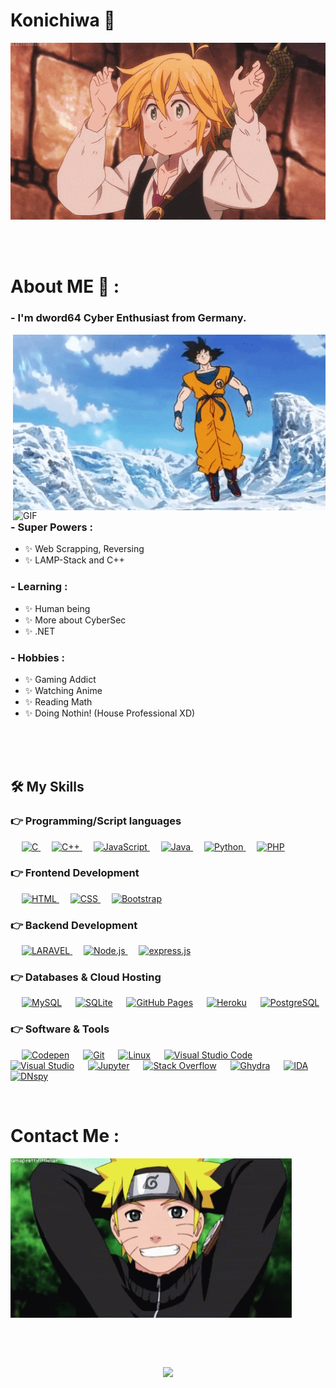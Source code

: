 # Konichiwa 👋

<div align="center">
    <img hight="300" width="700" alt="GIF" align="center"
        src="https://github.com/dword64/dword64/blob/main/assets/208593.gif">
</div>

</br>
</br>
</br>

# About ME 💬 :

### - I'm dword64 Cyber Enthusiast from Germany.

<img hight="400" width="500" alt="GIF" align="right" src="https://github.com/dword64/dword64/blob/main/assets/68747470733a2f2f6d656469612e67697068792e636f6d2f6d656469612f6435664d49396674675169477a6f5a6f42392f67697068792e676966.gif">
</br>
<img hight="400" width="500" alt="GIF" align="right" src="https://github.com/dword64/dword64/blob/main/assets/1936.gif">

### - Super Powers :

- ✨ Web Scrapping, Reversing
- ✨ LAMP-Stack and C++

### - Learning :

- ✨ Human being
- ✨ More about CyberSec
- ✨ .NET

### - Hobbies :

- ✨ Gaming Addict
- ✨ Watching Anime
- ✨ Reading Math
- ✨ Doing Nothin! (House Professional XD)

</br>
</br>
</br>

## 🛠️ My Skills

### 👉 Programming/Script languages

<p align="left"> 
  &emsp; 
  <a href="https://www.cprogramming.com/" target="_blank"> 
    <img alt="C" src="https://img.shields.io/badge/C%20-%232370ED.svg?logo=c&logoColor=white">
  </a> 
  &emsp;
  <a href="https://www.w3schools.com/cpp/" target="_blank"> 
    <img alt="C++" src="https://img.shields.io/badge/C++%20-%2300599C.svg?logo=c%2B%2B&logoColor=white">
  </a> 
  &emsp;
  <a href="https://developer.mozilla.org/en-US/docs/Web/JavaScript" target="_blank"> 
     <img alt="JavaScript" src="https://img.shields.io/badge/JavaScript%20-%23F7DF1E.svg?logo=javascript&logoColor=black">
   </a>
  &emsp;
  <a href="https://www.java.com" target="_blank"> 
    <img alt="Java" src="https://img.shields.io/badge/Java-%23007396.svg?logo=java&logoColor=white">
  </a>
  &emsp;
   <a href="https://www.python.org" target="_blank">
    <img alt="Python" src="https://img.shields.io/badge/Python%20-%2314354C.svg?logo=python&logoColor=white">
  </a>
  &emsp;
  <a href="https://www.php.net/">
    <img alt="PHP" src="https://img.shields.io/badge/PHP-%23777BB4.svg?logo=php&logoColor=white"/>
  </a>
</p>

### 👉 Frontend Development

<p align="left"> 
  &emsp; 
  <a href="https://www.w3.org/html/" target="_blank"> 
   <img alt="HTML" src="https://img.shields.io/badge/HTML5%20-%23E34F26.svg?logo=html5&logoColor=white">
  </a>   
  &emsp;
  <a href="https://www.w3schools.com/css/" target="_blank">
    <img alt="CSS" src="https://img.shields.io/badge/CSS%20-%231572B6.svg?logo=css3&logoColor=white">
  </a> 
   &emsp;
  <a href="https://getbootstrap.com" target="_blank"> 
    <img alt="Bootstrap" src="https://img.shields.io/badge/Bootstrap-%23563D7C.svg?style=flat&logo=bootstrap&logoColor=white"/>
  </a>
</p>

### 👉 Backend Development

<p align="left"> 
  &emsp; 
  <a href="https://laravel.com" target="_blank"> 
   <img alt="LARAVEL" src="https://img.shields.io/badge/Laravel-%23563D7Laravel.svg?style=flat&logo=laravel&logoColor=red">
  </a>   
  &emsp;
  <a href="https://nodejs.org/en/about/" target="_blank">
    <img alt="Node.js" src="https://img.shields.io/badge/Node.js-%23563D7Nodejs.svg?style=flat&logo=Node.js&logoColor=white">
  </a> 
   &emsp;
  <a href="https://expressjs.com/de/" target="_blank"> 
    <img alt="express.js" src="https://img.shields.io/badge/Express.js-%23563D7Expressjs.svg?style=flat&logo=Express&logoColor=red"/>
  </a>
</p>

### 👉 Databases & Cloud Hosting

<p align="left">
  &emsp;
    <a href="https://www.mysql.com/"><img alt="MySQL" src="https://img.shields.io/badge/MySQL-%2300f.svg?style=flat&llogo=mysql&logoColor=white"></a>
  &emsp;
    <a href="https://www.sqlite.org/"><img alt="SQLite" src ="https://img.shields.io/badge/sqlite-%2307405e.svg?style=flat&logo=sqlite&logoColor=white"/></a>
  &emsp;
    <a href="https://www.github.com"><img alt="GitHub Pages" src="https://img.shields.io/badge/GitHub%20Pages-%23327FC7.svg?style=flat&llogo=github&logoColor=white"></a>
  &emsp;
    <a href="https://www.heroku.com/"><img alt="Heroku" src="https://img.shields.io/badge/Heroku%20-%23430098.svg?logo=heroku&logoColor=white"></a>  
  &emsp;
    <a href="https://www.postgresql.org/"><img alt="PostgreSQL" src ="https://img.shields.io/badge/PostgreSQL-%2300f.svg?style=flat&llogo=PostgreSQL&logoColor=white"></a>
 </p>
  
 ### 👉 Software & Tools
 
<p>
  &emsp;
    <a href="#"><img alt="Codepen" src="https://img.shields.io/badge/Codepen-000000.svg?logo=codepen&logoColor=white"></a>
  &emsp;
    <a href="#"><img alt="Git" src="https://img.shields.io/badge/Git%20-%23F05033.svg?logo=git&logoColor=white"></a>
  &emsp;
    <a href="#"><img alt="Linux" src="https://img.shields.io/badge/Linux-FCC624?style=flat&logo=linux&logoColor=black"></a>
  &emsp;
    <a href="#"><img alt="Visual Studio Code" src="https://img.shields.io/badge/Visual%20Studio%20Code-0078d7.svg?logo=visual-studio-code&logoColor=white"></a>
  &emsp;
     <a href="#"><img alt="Visual Studio" src="https://img.shields.io/badge/Visual%20Studio-0078d7.svg?logo=visual-studio&logoColor=purple"></a>
  &emsp;
    <a href="#"><img alt="Jupyter" src="https://img.shields.io/badge/Jupyter%20-%23F37626.svg?logo=Jupyter&logoColor=white"></a>
  &emsp;
    <a href="#"><img alt="Stack Overflow" src="https://img.shields.io/badge/-Stack%20Overflow-FE7A16?logo=stack-overflow&logoColor=white"></a>
  &emsp;
  <a href="https://ghidra-sre.org"><img alt="Ghydra" src="https://img.shields.io/badge/Ghydra-00b56a.svg?logo=Ghydra&logoColor=white"></a>
  &emsp;
   <a href="https://hex-rays.com/ida-pro/"><img alt="IDA" src="https://img.shields.io/badge/IDA-00b56a.svg?logo=IDA&logoColor=white"></a>
  &emsp;
    <a href="https://github.com/dnSpy/dnSpy"><img alt="DNspy" src="https://img.shields.io/badge/dnspy-00b56a.svg?logo=dnspy&logoColor=white"></a>
  &emsp;
</p>

<br/>

# Contact Me :

<p>
    <img hight="320" width="450" alt="naruto" align="center"
        src="https://github.com/dword64/dword64/blob/main/assets/naruto.gif">
</p>

</br>
</br>
</br>

<p align="center">
    <a href="http://avalon-group.xyz">
        <img
            src="https://github-readme-stats.vercel.app/api?username=dword64&&show_icons=true&theme=radical&include_all_commits=true" />
    </a>
</p>
